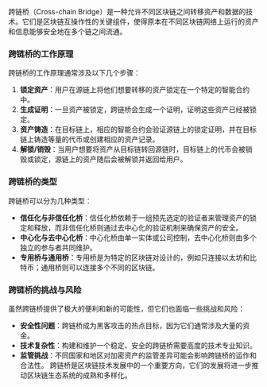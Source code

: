 跨链桥（Cross-chain Bridge）是一种允许不同区块链之间转移资产和数据的技术。它们是区块链互操作性的关键组件，使得原本在不同区块链网络上运行的资产和信息能够安全地在多个链之间流通。
### 跨链桥的工作原理
跨链桥的工作原理通常涉及以下几个步骤：
1. **锁定资产**：用户在源链上将他们想要转移的资产锁定在一个特定的智能合约中。
2. **生成证明**：一旦资产被锁定，跨链桥会生成一个证明，证明这些资产已经被锁定。
3. **资产铸造**：在目标链上，相应的智能合约会验证源链上的锁定证明，并在目标链上铸造等量的代币或创建相应的资产记录。
4. **解锁/销毁**：当用户想要将资产从目标链转回源链时，目标链上的代币会被销毁或锁定，源链上的资产随后会被解锁并返回给用户。
   
### 跨链桥的类型
跨链桥可以分为几种类型：
- **信任化与非信任化桥**：信任化桥依赖于一组预先选定的验证者来管理资产的锁定和释放，而非信任化桥则通过去中心化的验证机制来确保资产的安全。
- **中心化与去中心化桥**：中心化桥由单一实体或公司控制，去中心化桥则由多个独立的参与者共同维护。
- **专用桥与通用桥**：专用桥是为特定的区块链对设计的，例如只连接以太坊和比特币；通用桥则可以连接多个不同的区块链。
  
### 跨链桥的挑战与风险
虽然跨链桥提供了极大的便利和新的可能性，但它们也面临一些挑战和风险：
- **安全性问题**：跨链桥成为黑客攻击的热点目标，因为它们通常涉及大量的资金。
- **技术复杂性**：构建和维护一个稳定、安全的跨链桥需要高度的技术专业知识。
- **监管挑战**：不同国家和地区对加密资产的监管差异可能会影响跨链桥的运作和合法性。
跨链桥是区块链技术发展中的一个重要方向，它们的发展将进一步推动区块链生态系统的成熟和多样化。

